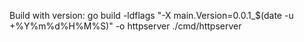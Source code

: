 Build with version: go build -ldflags "-X main.Version=0.0.1_$(date -u +%Y%m%d%H%M%S)" -o httpserver ./cmd/httpserver
